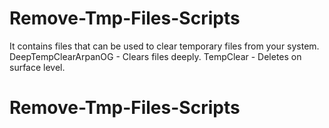 # Remove-Tmp-Files-Scripts
It contains files that can be used to clear temporary files from your system.
  DeepTempClearArpanOG - Clears files deeply.
  TempClear - Deletes on surface level.

# Remove-Tmp-Files-Scripts
